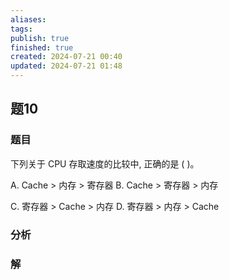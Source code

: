 ```yaml
---
aliases: 
tags: 
publish: true
finished: true
created: 2024-07-21 00:40
updated: 2024-07-21 01:48
---
```

## 题10
### 题目
下列关于 CPU 存取速度的比较中, 正确的是 ( )。

A. Cache $>$ 内存 $>$ 寄存器 B. Cache $>$ 寄存器 $>$ 内存

C. 寄存器 $>$ Cache $>$ 内存 D. 寄存器 $>$ 内存 $>$ Cache
### 分析

### 解